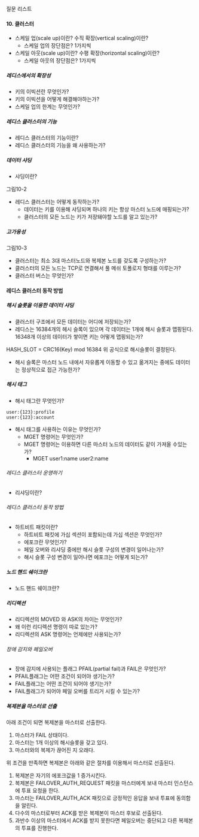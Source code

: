 질문 리스트

#### 10. 클러스터

- 스케일 업(scale up)이란? 수직 확장(vertical scaling)이란?
  - 스케일 업의 장단점은? 1가지씩
- 스케일 아웃(scale up)이란? 수평 확장(horizontal scaling)이란?
  - 스케일 아웃의 장단점은? 1가지씩

##### 레디스에서의 확장성

- 키의 이빅션란 무엇인가?
- 키의 이빅션을 어떻게 해결해야하는가?
- 스케일 업의 한계는 무엇인가?

##### 레디스 클러스터의 기능

- 레디스 클러스터의 기능이란?
- 레디스 클러스터의 기능을 왜 사용하는가? 

##### 데이터 샤딩

- 샤딩이란? 

그림10-2
- 레디스 클러스터는 어떻게 동작하는가?
    - 데이터는 키를 이용해 샤딩되며 하나의 키는 항상 마스터 노드에 매핑되는가?
    - 클러스터의 모든 노드는 키가 저장돼야할 노드를 알고 있는가?

##### 고가용성

그림10-3

- 클러스터는 최소 3대 마스터노드와 복제본 노드를 갖도록 구성하는가?
- 클러스터의 모든 노드는 TCP로 연결해서 풀 메쉬 토폴로지 형태를 이루는가?
- 클러스터 버스는 무엇인가?

#### 레디스 클러스터 동작 방법
##### 해시 슬롯을 이용한 데이터 샤딩

- 클러스터 구조에서 모든 데이터는 어디에 저장되는가?
- 레디스는 16384개의 헤시 슬록이 있으며 각 데이터는 1개에 해시 슬롯과 맵핑된다. 16348개 이상의 데이터가 쌓이면 키는 어떻게 맵핑되는가?

HASH_SLOT = CRC16(Key) mod 16384
위 공식으로 해시슬롯이 결정된다.
- 해시 슬록은 마스터 노드 내에서 자유롭게 이동할 수 있고 옮겨지는 중에도 데이터는 정상적으로 접근 가능한가? 

##### 해시 태그

- 해시 태그란 무엇인가?
```text
user:{123}:profile
user:{123}:account
```
- 해시 태그를 사용하는 이유는 무엇인가? 
  - MGET 명령어는 무엇인가? 
  - MGET 명령어는 이용하면 다른 마스터 노드의 데이터도 같이 가져올 수있는가?
    - MGET user1:name user2:name
  
###### 레디스 클러스터 운영하기

- 리샤딩이란?

###### 레디스 클러스터 동작 방법

- 하트비트 패킷이란?
  - 하트비트 패킷에 가십 섹션이 포함되는데 가십 섹션은 무엇인가?
  - 에포크란 무엇인가? 
  - 페일 오버와 리샤딩 중에만 해시 슬롯 구성의 변경이 일어나는가? 
  - 해시 슬롯 구성 변경이 일어나면 에포크는 어떻게 되는가?

##### 노드 핸드 쉐이크란

- 노드 핸드 쉐이크란?

##### 리디렉션 

- 리디렉션의 MOVED 와 ASK의 차이는 무엇인가?
- 왜 이런 리디렉션 명령이 따로 있는가?
- 리디렉션의 ASK 명령어는 언제에만 사용되는가? 

###### 장애 감지와 페일오버

- 장애 감지에 사용되는 플래그 PFAIL(partial fail)과 FAIL은 무엇인가?
- PFAIL플래그는 어떤 조건이 되어야 생기는가?
- FAIL플래그는 어떤 조건이 되어야 생기는가?
- FAIL플래그가 되어야 페일 오버를 트리거 시킬 수 있는가? 

##### 복제본을 마스터로 선출

아래 조건이 되면 복제본을 마스터로 선출한다. 
1. 마스터가 FAIL 상태이다. 
2. 마스터는 1개 이상의 해시슬롯을 갖고 있다.
3. 마스터와의 복제가 끊어진 지 오래다.

위 조건을 만족하면 복제본은 아래와 같은 절차를 이용해서 마스터로 선출된다.

1. 복제본은 자기의 에포크값을 1 증가시킨다.
2. 복제본은 FAILOVER_AUTH_REQUEST 패킷을 마스터에게 보내 마스터 인스턴스에 투표 요청을 한다.
3. 마스터는 FAILOVER_AUTH_ACK 패킷으로 긍정적인 응답을 보내 투표에 동의함을 알린다.
4. 다수의 마스터로부터 ACK를 받은 복제본이 마스터 후보로 선출된다.
5. 과반수 이상의 마스터에서 ACK를 받지 못한다면 페일오버는 중단되고 다른 복제본의 투표를 진행한다.